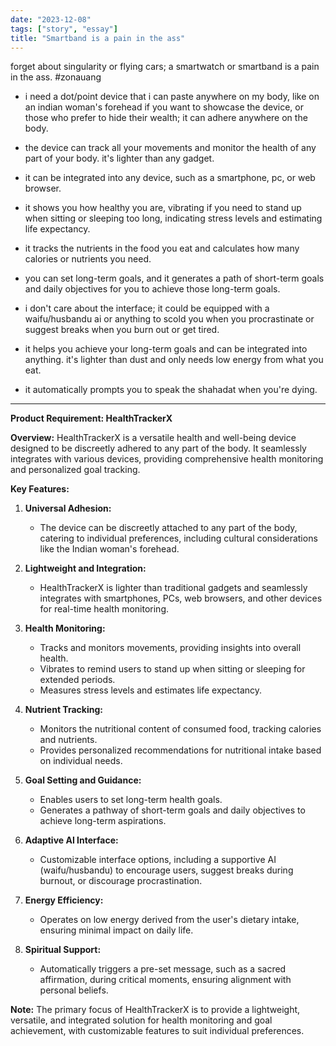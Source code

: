 ```yaml
---
date: "2023-12-08"
tags: ["story", "essay"]
title: "Smartband is a pain in the ass"
---
```


forget about singularity or flying cars; a smartwatch or smartband is a pain in the ass. #zonauang

- i need a dot/point device that i can paste anywhere on my body, like on an indian woman's forehead if you want to showcase the device, or those who prefer to hide their wealth; it can adhere anywhere on the body.

- the device can track all your movements and monitor the health of any part of your body. it's lighter than any gadget. 

- it can be integrated into any device, such as a smartphone, pc, or web browser.

- it shows you how healthy you are, vibrating if you need to stand up when sitting or sleeping too long, indicating stress levels and estimating life expectancy.

- it tracks the nutrients in the food you eat and calculates how many calories or nutrients you need.

- you can set long-term goals, and it generates a path of short-term goals and daily objectives for you to achieve those long-term goals.

- i don't care about the interface; it could be equipped with a waifu/husbandu ai or anything to scold you when you procrastinate or suggest breaks when you burn out or get tired.

- it helps you achieve your long-term goals and can be integrated into anything. it's lighter than dust and only needs low energy from what you eat.

- it automatically prompts you to speak the shahadat when you're dying.

---
**Product Requirement: HealthTrackerX**

**Overview:**
HealthTrackerX is a versatile health and well-being device designed to be discreetly adhered to any part of the body. It seamlessly integrates with various devices, providing comprehensive health monitoring and personalized goal tracking.

**Key Features:**

1. **Universal Adhesion:**
   - The device can be discreetly attached to any part of the body, catering to individual preferences, including cultural considerations like the Indian woman's forehead.

2. **Lightweight and Integration:**
   - HealthTrackerX is lighter than traditional gadgets and seamlessly integrates with smartphones, PCs, web browsers, and other devices for real-time health monitoring.

3. **Health Monitoring:**
   - Tracks and monitors movements, providing insights into overall health.
   - Vibrates to remind users to stand up when sitting or sleeping for extended periods.
   - Measures stress levels and estimates life expectancy.

4. **Nutrient Tracking:**
   - Monitors the nutritional content of consumed food, tracking calories and nutrients.
   - Provides personalized recommendations for nutritional intake based on individual needs.

5. **Goal Setting and Guidance:**
   - Enables users to set long-term health goals.
   - Generates a pathway of short-term goals and daily objectives to achieve long-term aspirations.

6. **Adaptive AI Interface:**
   - Customizable interface options, including a supportive AI (waifu/husbandu) to encourage users, suggest breaks during burnout, or discourage procrastination.

7. **Energy Efficiency:**
   - Operates on low energy derived from the user's dietary intake, ensuring minimal impact on daily life.

8. **Spiritual Support:**
   - Automatically triggers a pre-set message, such as a sacred affirmation, during critical moments, ensuring alignment with personal beliefs.

**Note:**
The primary focus of HealthTrackerX is to provide a lightweight, versatile, and integrated solution for health monitoring and goal achievement, with customizable features to suit individual preferences.
